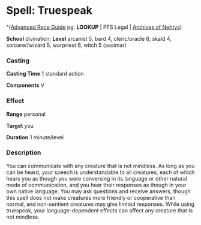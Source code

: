 # Spell: Truespeak

^([Advanced Race Guide][ss-truespeak] pg. **LOOKUP** | PFS Legal | [Archives of Nehtys][sn-truespeak])

**School** divination; **Level** arcanist 5, bard 4, cleric/oracle 6, skald 4, sorcerer/wizard 5, warpriest 6, witch 5 (aasimar)

### Casting

**Casting Time** 1 standard action  

**Components** V

### Effect

**Range** personal  

**Target** you  

**Duration** 1 minute/level

### Description

You can communicate with any creature that is not mindless. As long as you can be heard, your speech is understandable to all creatures, each of which hears you as though you were conversing in its language or other natural mode of communication, and you hear their responses as though in your own native language. You may ask questions and receive answers, though this spell does not make creatures more friendly or cooperative than normal, and non-sentient creatures may give limited responses. While using truespeak, your language-dependent effects can affect any creature that is not mindless.

[ss-truespeak]: http://paizo.com/products/btpy8rv2
[sn-truespeak]: http://www.archivesofnethys.com/SpellDisplay.aspx?ItemName=Truespeak